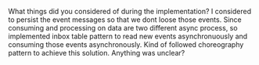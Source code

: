 What things did you considered of during the implementation?
I considered to persist the event messages so that we dont loose those events. Since consuming and processing on data are two different
async process, so implemented inbox table pattern to read new events asynchronuously and consuming those events asynchronously. Kind of followed choreography pattern to achieve this solution.
Anything was unclear?